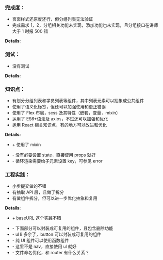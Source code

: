 ### 完成度：

- 页面样式还原度还行，但分组列表无法验证
- 完成需求 1，2，分组相关功能未实现，添加功能也未实现，且分组接口在讲师大于 1 时报 500 错

**Details:**

### 测试：

- 没有测试

**Details:**

### 知识点：

- 有划分分组列表和学员列表等组件，其中列表元素可以抽象成公共组件
- 使用了语义化标签，但还可以加强使用和更正错误
- 使用了 Flex 布局，scss 及其特性（嵌套，变量，mixin）
- 运用了 ES6+语法及 axios，不过还可以加强和优化
- 运用 React 相关知识点，有的地方可以改进和优化

**Details:**

- \+ 使用了 mixin

* \- 没有必要设置 state，直接使用 props 就好
* \- 循环渲染需要给子元素设置 key，可参见 error

### 工程实践：

- 小步提交做的不错
- 有抽取 API 层，且做了拆分
- 有做组件拆分，但可以进一步优化抽象和复用

**Details:**

- \+ baseURL 这个实践不错

* \- 下面部分可以封装成可复用的组件，且包含删除功能
* \- ul li 多余了，button 可以封装成可复用的组件
* \- 纯 UI 组件可以使用函数组件
* \- 这里不是 nav，直接使用 ul 就好
* \- 文件命名优化，和 router 有什么关系？
